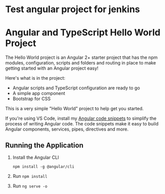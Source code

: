 # Test angular project for jenkins  
# Angular and TypeScript Hello World Project

The Hello World project is an Angular 2+ starter project that has the npm modules, 
configuration, scripts and folders and routing in place to make getting started 
with an Angular project easy!

Here's what is in the project:

* Angular scripts and TypeScript configuration are ready to go
* A simple app component 
* Bootstrap for CSS

This is a very simple "Hello World" project to help get you started.

If you're using VS Code, install my [Angular code snippets](https://blog.codewithdan.com/2017/04/01/angular-2-typescript-and-html-snippets-for-vs-code/) 
to simplify the process of writing Angular code. The code snippets make it easy
to build Angular components, services, pipes, directives and more.


## Running the Application

1. Install the Angular CLI

    `npm install -g @angular/cli`

1. Run `npm install`

1. Run `ng serve -o`
